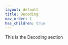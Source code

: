 ```yaml
---
layout: default
title: Decoding
nav_order: 1
has_children: true
---
```


This is the Decoding section
